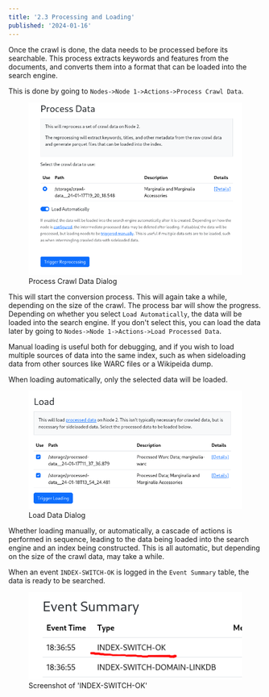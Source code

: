 ```yaml
---
title: '2.3 Processing and Loading'
published: '2024-01-16'
---
```


Once the crawl is done, the data needs to be processed before its searchable.  This process extracts keywords and features from the documents, and converts them into a format that can be loaded into the search engine.

This is done by going to `Nodes->Node 1->Actions->Process Crawl Data`.

<figure>
<img src="process_data_dialog.png">
<figcaption>Process Crawl Data Dialog</figcaption>
</figure>

This will start the conversion process.  This will again take a while, depending on the size of the crawl. 
The process bar will show the progress.  Depending on whether you select `Load Automatically`, the data will be loaded into the search engine.  If you don't select this, you can load the data later by going to `Nodes->Node 1->Actions->Load Processed Data`.

Manual loading is useful both for debugging, and if you wish to load multiple sources of data into the same index, such as
when sideloading data from other sources like WARC files or a Wikipeida dump.  

When loading automatically, only the selected data will be loaded.

<figure>
<img src="load_data_dialog.png">
<figcaption>Load Data Dialog</figcaption>
</figure>

Whether loading manually, or automatically, a cascade of actions is performed in sequence, leading to the data being loaded into the search engine and an index being constructed.  This is all automatic, but depending on the size of the crawl data,
may take a while.

When an event `INDEX-SWITCH-OK` is logged in the `Event Summary` table, the data is ready to be searched.

<figure>
<img src="switch_ok.png">
<figcaption>Screenshot of 'INDEX-SWITCH-OK'</figcaption>
</figure>